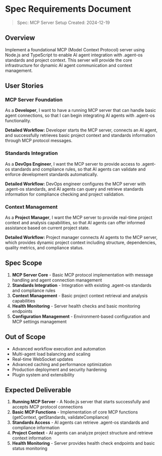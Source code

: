 # Spec Requirements Document

> Spec: MCP Server Setup
> Created: 2024-12-19

## Overview

Implement a foundational MCP (Model Context Protocol) server using Node.js and TypeScript to enable AI agent integration with .agent-os standards and project context. This server will provide the core infrastructure for dynamic AI agent communication and context management.

## User Stories

### MCP Server Foundation

As a **Developer**, I want to have a running MCP server that can handle basic agent connections, so that I can begin integrating AI agents with .agent-os functionality.

**Detailed Workflow:** Developer starts the MCP server, connects an AI agent, and successfully retrieves basic project context and standards information through MCP protocol messages.

### Standards Integration

As a **DevOps Engineer**, I want the MCP server to provide access to .agent-os standards and compliance rules, so that AI agents can validate and enforce development standards automatically.

**Detailed Workflow:** DevOps engineer configures the MCP server with .agent-os standards, and AI agents can query and retrieve standards information for compliance checking and project validation.

### Context Management

As a **Project Manager**, I want the MCP server to provide real-time project context and analysis capabilities, so that AI agents can offer informed assistance based on current project state.

**Detailed Workflow:** Project manager connects AI agents to the MCP server, which provides dynamic project context including structure, dependencies, quality metrics, and compliance status.

## Spec Scope

1. **MCP Server Core** - Basic MCP protocol implementation with message handling and agent connection management
2. **Standards Integration** - Integration with existing .agent-os standards and compliance rules
3. **Context Management** - Basic project context retrieval and analysis capabilities
4. **Health Monitoring** - Server health checks and basic monitoring endpoints
5. **Configuration Management** - Environment-based configuration and MCP settings management

## Out of Scope

- Advanced workflow execution and automation
- Multi-agent load balancing and scaling
- Real-time WebSocket updates
- Advanced caching and performance optimization
- Production deployment and security hardening
- Plugin system and extensibility

## Expected Deliverable

1. **Running MCP Server** - A Node.js server that starts successfully and accepts MCP protocol connections
2. **Basic MCP Functions** - Implementation of core MCP functions (getContext, getStandards, validateCompliance)
3. **Standards Access** - AI agents can retrieve .agent-os standards and compliance information
4. **Project Context** - AI agents can analyze project structure and retrieve context information
5. **Health Monitoring** - Server provides health check endpoints and basic status monitoring
